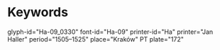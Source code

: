 # Keywords
glyph-id="Ha-09_0330"
font-id="Ha-09"
printer-id="Ha"
printer="Jan Haller"
period="1505–1525"
place="Kraków"
PT plate="172"
